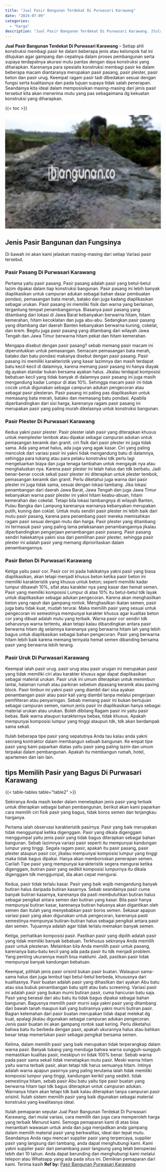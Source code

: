 ```yaml
---
title: "Jual Pasir Bangunan Terdekat Di Purwasari Karawang"
date: "2024-07-09"
categories: 
  - "harga"
description: "Jual Pasir Bangunan Terdekat Di Purwasari Karawang. Itulah pemaparan seputar Jual Pasir Bangunan Terdekat Di Purwasari Karawang, dari mulai variasi, cara mem..."
---
```


**Jual Pasir Bangunan Terdekat Di Purwasari Karawang** – Setiap ahli konstruksi membagi pasir ke dalam beberapa jenis atau kelompok hal ini ditujukan agar gampang dan cepatnya dalam proses pembangunan serta supaya terdapatnya akurasi mutu pantas dengan daya konstruksi yang diharapkan. Karenanya para spesialis konstruksi membagi pasir ke dalam beberapa macam diantaranya merupakan pasir pasang, pasir plester, pasir beton dan pasir urug. Keempat ragam pasir tadi dibedakan sesuai dengan fungsi serta kualitasnya dan pada tujuan supaya tidak salah penerapan. Seandainya kita ideal dalam memposisikan masing-masing dari jenis pasir tersebut kita akan menerima mutu yang pas sebagaimana dg kekuatan konstruksi yang diharapkan.

{{< toc >}}

![Jual Pasir Bangunan Terdekat Di Purwasari Karawang](/images/jual-pasir-bangunan-17.png)

## Jenis Pasir Bangunan dan Fungsinya

Di bawah ini akan kami jelaskan masing-masing dari setiap Variasi pasir tersebut.

### Pasir Pasang Di Purwasari Karawang

Pertama yaitu pasir pasang. Pasir pasang adalah pasir yang betul-betul lazim dipakai dalam tiap konstruksi bangunan. Pasir pasang ini lebih banyak diaplikasikan untuk campuran adukan sebagai bahan dasar pembuatan pondasi, pemasangan bata merah, batako dan juga kadang diaplikasikan sebagai urukan. Pasir pasang ini memiliki fisik dan warna yang berlainan, tergantung tempat penambangannya. Biasanya pasir pasang yang ditambang dari lokasi di Jawa Barat kebanyakan berwarna hitam, hitam kemerahan, hitam kecoklatan dan juga abu-abu. Sedangkan pasir pasang yang ditambang dari daerah Banten kebanyakan berwarna kuning, cokelat, dan krem. Begitu juga pasir pasang yang ditambang dari wilayah Jawa Tengah dan Jawa Timur berwarna hitam pekat dan hitam kemerahan.

Mengapa disebut dengan pasir pasang? sebab memang pasir macam ini diperuntukkan untuk pemasangan. Semacam pemasangan bata merah, batako dan batu pondasi makanya disebut dengan pasir pasang. Pasir pasang ini memiliki karakteristik yang kasar lazimnya dan masih terdapat batu kecil-kecil di dalamnya, karena memang pasir pasang ini hanya diayak dg ayakan standar bukan bersama ayakan halus. Jikalau terdapat komposisi bebatuan kecil yang tidak banyak di dalamnya pasir pasang ini juga masih mengandung kadar Lumpur di atas 10%. Sehingga macam pasir ini tidak cocok untuk digunakan sebagai campuran adukan pengecoran atau sebagai pasir plesteran. Pasir pasang ini paling pas diaplikasikan untuk memasang bata merah, batako dan memasang batu pondasi. Apabila diperbandingkan dari sisi harga, karenanya ragam pasir pasang ini merupakan pasir yang paling murah dikelasnya untuk konstruksi bangunan.

### Pasir Plester Di Purwasari Karawang

Kedua yakni pasir plester. Pasir plester ialah pasir yang diterapkan khusus untuk memplester tembok atau dipakai sebagai campuran adukan untuk pemasangan keramik dan granit. ciri fisik dari pasir plester ini juga tidak sama. Ada yang amat halus, ada juga yang agak kasar. Ciri yang paling mencolok dari variasi pasir ini yakni tidak mengandung batu di dalamnya, sehingga para tukang atau para pelaku konstruksi tdk perlu lagi mengeluarkan biaya dan juga tenaga tambahan untuk mengayak nya atau menghaluskan nya. Karena pasir plester ini telah halus dan tdk berbatu. Jadi benar-benar cocok sekali pasir plester ini diterapkan untuk plester tembok, pemasangan keramik dan granit. Perlu diketahui juga warna dari pasir plester ini juga tidak sama, sesuai dengan lokasi tambang. Jika lokasi penambangan dari daerah Jawa Barat, Jawa Tengah dan juga Jawa Timur kebanyakan warna pasir plester ini yakni hitam keabu-abuan, hitam kemerahan dan cokelat. Tetapi bila lokasi tambangnya di wilayah Banten, Pulau Bangka dan Lampung karenanya warnanya kebanyakan merupakan putih, kuning dan coklat. Untuk mutu sendiri pasir plester ini lebih baik dari mutu pasir pasang, karena para penambang pasir mereka memisahkan ragam pasir sesuai dengan mutu dan harga. Pasir plester yang ditambang ini termasuk pasir yang paling lama pelaksanaan penambangannya jikalau diperbandingkan pengerjaan penambangan pasir pasang. Pasir pasang sendiri hakekatnya yakni sisa dari pemilihan pasir plester, sehingga pasir plester ini adalah pasir yang memang diprioritaskan dalam penambangannya.

### Pasir Beton Di Purwasari Karawang

Ketiga yaitu pasir cor. Pasir cor ini pada hakikatnya yakni pasir yang biasa diaplikasikan, akan tetapi menjadi khusus beton ketika pasir beton ini memiliki karakteristik yang khusus untuk beton; seperti memiliki kadar lumpur dibawah 10%, sifat atau karakter nya yang kasar dan hemat semen. Pasir yang memiliki komposisi Lumpur di atas 10% itu betul-betul tdk layak untuk diaplikasikan sebagai adukan pengecoran. Karena akan menghasilkan beton yang rapuh dan gampang rontok. Menghasilkan ikatan semen, pasir juga batu tidak kuat, mudah terurai. Maka memilih pasir yang sesuai untuk pengecoran ini semestinya mempunyai karakter khusus agar kualitas beton cor yang dibuat adalah mutu yang terbaik. Warna pasir cor sendiri tdk seharusnya warna tertentu, akan tetapi kalau dibandingkan antara pasir berwarna hitam dg selainnya karenanya yang berwarna hitam lah yang lebih bagus untuk diaplikasikan sebagai bahan pengecoran. Pasir yang berwarna hitam lebih baik karena memang ternyata hemat semen dibanding bersama pasir yang berwarna lebih terang.

### Pasir Uruk Di Purwasari Karawang

Keempat ialah pasir urug. pasir urug atau pasir urugan ini merupakan pasir yang tidak memiliki ciri atau karakter khusus agar dapat diaplikasikan sebagai material urukan. Pasir uruk ini umum diterapkan untuk menimbun lantai, halaman rumah atau parkiran sebelum dipasang keramik atau paving block. Pasir timbun ini yakni pasir yang diambil dari sisa ayakan penambangan pasir atau pasir kali yang diambil tanpa melalui pengerjaan pemfilteran atau penyaringan. Sebab memang pasir ini bukan bertujuan sebagai campuran semen, namun jenis pasir ini diaplikasikan hanya sebagai material urukan atau urukan. Boleh dibilang Ragam pasir ini yaitu pasir bebas. Baik warna ataupun karakternya bebas, tidak khusus. Apakah mempunyai komposisi lumpur yang tinggi ataupun tdk, tdk akan berdampak sama sekali.

Itulah beberapa tipe pasir yang sepatutnya Anda tau kalau anda yakni seorang kontraktor dalam membangun sebuah bangunan. Ke empat tipe pasir yang kami paparkan diatas yaitu pasir yang paling lazim dan umum terpakai dalam pembangunan. Apakah itu membangun rumah, hotel, apartemen dan lain lain.

## tips Memilih Pasir yang Bagus Di Purwasari Karawang

{{< table-tables table="table2" >}}

Sekiranya Anda masih keder dalam menetapkan jenis pasir yang terbaik untuk diterapkan sebagai bahan pembangunan, berikut akan kami paparkan cara memilih ciri fisik pasir yang bagus, tidak boros semen dan terjangkau harganya.

Pertama ialah observasi karakteristik pasirnya. Pasir yang baik merupakan tidak menggumpal ketika digenggam. Pasir yang dikala digenggam menggumpal yaitu jenis pasir yang tidak bagus diterapkan sebagai bahan bangunan. Sebab lazimnya variasi pasir seperti itu mempunyai kandungan lumpur yang tinggi. Segala ragam pasir, apakah itu pasir pasang, pasir plester ataupun pasir cor, jikalau mempunyai komposisi lumpur yang tinggi maka tidak bagus dipakai. Hanya akan memboroskan penerapan semen. Carilah Tipe pasir yang mempunyai karakteristik segera mengurai ketika digenggam, butiran pasir yang sedikit komposisi lumpurnya itu dikala digenggam tdk menggumpal, dia akan cepat mengurai.

Kedua, pasir tidak terlalu kasar. Pasir yang baik wajib mengandung banyak butiran halus daripada butiran kasarnya. Sebab seandainya pasir cuma banyak butiran kasarnya, karenanya dia pasti membutuhkan butiran halus sebagai pengikat antara semen dan butiran yang kasar. Bila pasir hanya mempunyai butiran kasar, karenanya butiran halusnya akan digantikan oleh semen dan itulah yang menyebabkan pasir boros semen. Sekasar apapun variasi pasir yang akan digunakan untuk pengecoran, karenanya pasti semestinya mempunyai butiran-butiran halus sebagai pengikat antara pasir dan semen. Tujuannya adalah agar tidak terlalu memakan banyak semen.

Ketiga, perhatikan komposisi pasir. Pastikan pasir yang dipilih adalah pasir yang tidak memiliki banyak bebatuan. Terkhusus sekiranya Anda memilih pasir untuk plesteran. Melainkan bila Anda memilih pasir untuk pasang, karenanya batu-batu kecil yang ada pada pasir itu tdk menjadi problem. Yang penting ukurannya masih bisa maklumi. Jadi, pastikan pasir tidak mempunyai banyak kandungan bebatuan.

Keempat, pilihlah jenis pasir orisinil bukan pasir buatan. Walaupun sama-sama halus dan juga lembut tapi betul-betul berbeda, khususnya dari kualitasnya. Pasir buatan adalah pasir yang dihasilkan dari ayakan Abu batu atau sisa bubuk penambangan batu split atau batu screening. Variasi pasir ini adalah pasir yang bukan murni butiran pasir, cuma hancuran batu saja. Pasir yang berasal dari abu batu itu tidak bagus dipakai sebagai bahan bangunan. Bagusnya memilih pasir murni saja yakni pasir yang ditambang dari bawah tanah maupun kali yang butirannya yakni murni butiran pasir. Bagian kelemahan dari pasir buatan merupakan tidak dapat melekat dg kuat, apalagi jikalau digunakan sebagai campuran adukan pengecoran. Jenis pasir buatan ini akan gampang rontok saat kering. Perlu diketahui bahwa batu itu berbeda dengan pasir, apakah ukurannya halus atau bahkan besar tetap memerlukan pasir sebagai pengikat bersama semen.

Kelima, dalam memilih pasir yang baik merupakan tidak terperangkap dalam warna pasir. Banyak tukang yang menduga bahwa warna sungguh-sungguh memastikan kualitas pasir, meskipun ini tidak 100% benar. Sebab warna pada pasir sama sekali tidak menetapkan mutu pasir. Meski warna hitam yaitu warna terbaik pasir, akan tetapi tdk harus semuanya hitam. Intinya adalah warna apapun pasirnya yang paling terutama ialah tidak memiliki komposisi lumpur yang tinggi, kandungan kerikil yang sedikit. tidak semestinya hitam, sebab pasir Abu batu yaitu tipe pasir buatan yang berwarna hitam tapi tdk bagus diterapkan untuk campuran adukan. Warnanya hitam akan tetapi tdk baik kalau diterapkan tanpa campuran pasir orisinil. Itulah sistem memilih pasir yang baik digunakan sebagai material konstruksi yang kwalitasnya ideal.

Itulah pemaparan seputar Jual Pasir Bangunan Terdekat Di Purwasari Karawang, dari mulai variasi, cara memilih dan juga cara memperoleh harga yang terbaik Menurut kami. Semoga pemaparan kami di atas bisa menambah wawasan untuk anda dan juga menjadikan anda gampang dalam memilih material pasir yang berkwalitas, ideal dan tepat mutu. Seandainya Anda ragu mencari supplier pasir yang terpercaya, supplier pasir yang langsung dari tambang, anda dapat menghubungi kami. Kami yakni supplier pasir dari penambang pasir langsung yang telah beroperasi lebih dari 10 tahun. Anda dapat berunding dan menghubungi kami melalui telepon atau Whatsapp yang ada pada situs ini. Demikian pemaparan dari kami. Terima kasih
**Ref by:** [Pasir Bangunan Purwasari Karawang](https://id.wikipedia.org/wiki/Pasir)
